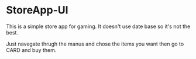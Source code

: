 # StoreApp-UI
This is a simple store app for gaming. It doesn't use date base so it's not the best.  

Just navegate thrugh the manus and chose the items you want then go to CARD and buy them.
